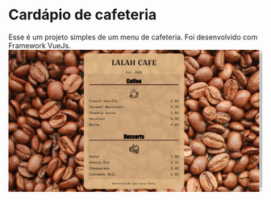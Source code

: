 # Cardápio de cafeteria

Esse é um projeto simples de um menu de cafeteria. Foi desenvolvido com Framework VueJs.
<img src="./lalah-coffee.png" alt="imagem-do-cardapio"/>
